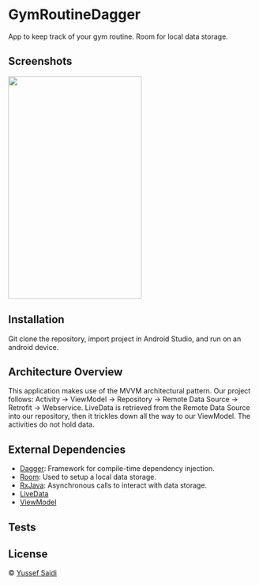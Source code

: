 # GymRoutineDagger
App to keep track of your gym routine. Room for local data storage.

## Screenshots
<p>
  <img src="" width="270" height="450"/>
</p>

## Installation
Git clone the repository, import project in Android Studio, and run on an android device.

## Architecture Overview
This application makes use of the MVVM architectural pattern. 
Our project follows: Activity -> ViewModel -> Repository -> Remote Data Source -> Retrofit -> Webservice.
LiveData is retrieved from the Remote Data Source into our repository, then it trickles down all the way to our ViewModel. The activities do not hold data.

## External Dependencies
- [Dagger](https://dagger.dev/): Framework for compile-time dependency injection.
- [Room](https://developer.android.com/training/data-storage/room): Used to setup a local data storage.
- [RxJava](https://github.com/ReactiveX/RxJava): Asynchronous calls to interact with data storage.
- [LiveData](https://developer.android.com/topic/libraries/architecture/livedata)
- [ViewModel](https://developer.android.com/reference/androidx/lifecycle/ViewModel)

## Tests

## License
© [Yussef Saidi](https://yussefsaidi.me/)
